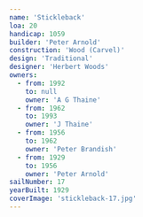 ```yaml
---
name: 'Stickleback'
loa: 20
handicap: 1059
builder: 'Peter Arnold'
construction: 'Wood (Carvel)'
design: 'Traditional'
designer: 'Herbert Woods'
owners:
  - from: 1992
    to: null
    owner: 'A G Thaine'
  - from: 1962
    to: 1993
    owner: 'J Thaine'
  - from: 1956
    to: 1962
    owner: 'Peter Brandish'
  - from: 1929
    to: 1956
    owner: 'Peter Arnold'
sailNumber: 17
yearBuilt: 1929
coverImage: 'stickleback-17.jpg'
---
```

